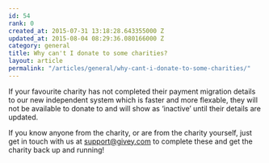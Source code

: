 ```yaml
---
id: 54
rank: 0
created_at: 2015-07-31 13:18:28.643355000 Z
updated_at: 2015-08-04 08:29:36.080166000 Z
category: general
title: Why can't I donate to some charities?
layout: article
permalink: "/articles/general/why-cant-i-donate-to-some-charities/"
---
```

If your favourite charity has not completed their payment migration details to our new independent system which is faster and more flexable, they will not be available to donate to and will show as ‘inactive’ until their details are updated.

If you know anyone from the charity, or are from the charity yourself, just get in touch with us at <a href="mailto:support@givey.com">support@givey.com</a> to complete these and get the charity back up and running!
